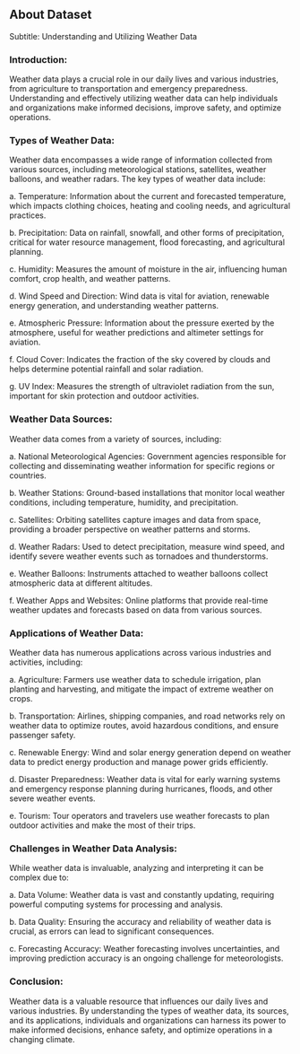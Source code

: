 ## About Dataset
Subtitle: Understanding and Utilizing Weather Data

### Introduction:

Weather data plays a crucial role in our daily lives and various industries, from agriculture to transportation and emergency preparedness. Understanding and effectively utilizing weather data can help individuals and organizations make informed decisions, improve safety, and optimize operations.

### Types of Weather Data:
Weather data encompasses a wide range of information collected from various sources, including meteorological stations, satellites, weather balloons, and weather radars. The key types of weather data include:

a. Temperature: Information about the current and forecasted temperature, which impacts clothing choices, heating and cooling needs, and agricultural practices.

b. Precipitation: Data on rainfall, snowfall, and other forms of precipitation, critical for water resource management, flood forecasting, and agricultural planning.

c. Humidity: Measures the amount of moisture in the air, influencing human comfort, crop health, and weather patterns.

d. Wind Speed and Direction: Wind data is vital for aviation, renewable energy generation, and understanding weather patterns.

e. Atmospheric Pressure: Information about the pressure exerted by the atmosphere, useful for weather predictions and altimeter settings for aviation.

f. Cloud Cover: Indicates the fraction of the sky covered by clouds and helps determine potential rainfall and solar radiation.

g. UV Index: Measures the strength of ultraviolet radiation from the sun, important for skin protection and outdoor activities.

### Weather Data Sources:
Weather data comes from a variety of sources, including:

a. National Meteorological Agencies: Government agencies responsible for collecting and disseminating weather information for specific regions or countries.

b. Weather Stations: Ground-based installations that monitor local weather conditions, including temperature, humidity, and precipitation.

c. Satellites: Orbiting satellites capture images and data from space, providing a broader perspective on weather patterns and storms.

d. Weather Radars: Used to detect precipitation, measure wind speed, and identify severe weather events such as tornadoes and thunderstorms.

e. Weather Balloons: Instruments attached to weather balloons collect atmospheric data at different altitudes.

f. Weather Apps and Websites: Online platforms that provide real-time weather updates and forecasts based on data from various sources.

### Applications of Weather Data:
Weather data has numerous applications across various industries and activities, including:

a. Agriculture: Farmers use weather data to schedule irrigation, plan planting and harvesting, and mitigate the impact of extreme weather on crops.

b. Transportation: Airlines, shipping companies, and road networks rely on weather data to optimize routes, avoid hazardous conditions, and ensure passenger safety.

c. Renewable Energy: Wind and solar energy generation depend on weather data to predict energy production and manage power grids efficiently.

d. Disaster Preparedness: Weather data is vital for early warning systems and emergency response planning during hurricanes, floods, and other severe weather events.

e. Tourism: Tour operators and travelers use weather forecasts to plan outdoor activities and make the most of their trips.

### Challenges in Weather Data Analysis:
While weather data is invaluable, analyzing and interpreting it can be complex due to:

a. Data Volume: Weather data is vast and constantly updating, requiring powerful computing systems for processing and analysis.

b. Data Quality: Ensuring the accuracy and reliability of weather data is crucial, as errors can lead to significant consequences.

c. Forecasting Accuracy: Weather forecasting involves uncertainties, and improving prediction accuracy is an ongoing challenge for meteorologists.

### Conclusion:

Weather data is a valuable resource that influences our daily lives and various industries. By understanding the types of weather data, its sources, and its applications, individuals and organizations can harness its power to make informed decisions, enhance safety, and optimize operations in a changing climate.
